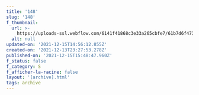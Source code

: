 ```yaml
---
title: '148'
slug: '148'
f_thumbnail:
  url: >-
    https://uploads-ssl.webflow.com/6141f41868c3e33a265cbfe7/61b7d6f473b8c0ae382a38f2_148.jpg
  alt: null
updated-on: '2021-12-15T14:56:12.855Z'
created-on: '2021-12-13T23:27:53.278Z'
published-on: '2021-12-15T15:48:47.960Z'
f_status: false
f_category: S
f_afficher-la-racine: false
layout: '[archive].html'
tags: archive
---
```



